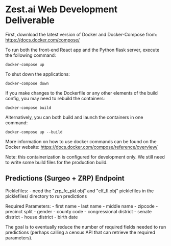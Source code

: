 # Zest.ai Web Development Deliverable #

First, download the latest version of Docker and Docker-Compose from: https://docs.docker.com/compose/

To run both the front-end React app and the Python flask server, execute the following command:

`docker-compose up`

To shut down the applications:

`docker-compose down`

If you make changes to the Dockerfile or any other elements of the build config, you may need to rebuild the containers:

`docker-compose build`

Alternatively, you can both build and launch the containers in one command:

`docker-compose up --build`

More information on how to use docker commands can be found on the Docker website: https://docs.docker.com/compose/reference/overview/ 

Note: this containerization is configured for development only. We still need to write some build files for the production build.

## Predictions (Surgeo + ZRP) Endpoint ##

Picklefiles:
    - need the "zrp_fe_pkl.obj" and "clf_fl.obj" picklefiles in the picklefiles/ directory to run predictions

Required Parameters:
    - first name
    - last name
    - middle name
    - zipcode
    - precinct split
    - gender
    - county code
    - congressional district
    - senate district
    - house district
    - birth date

The goal is to eventually reduce the number of required fields needed to run predictions (perhaps calling a census API that can retrieve the required parameters). 